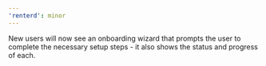```yaml
---
'renterd': minor
---
```


New users will now see an onboarding wizard that prompts the user to complete the necessary setup steps - it also shows the status and progress of each.

